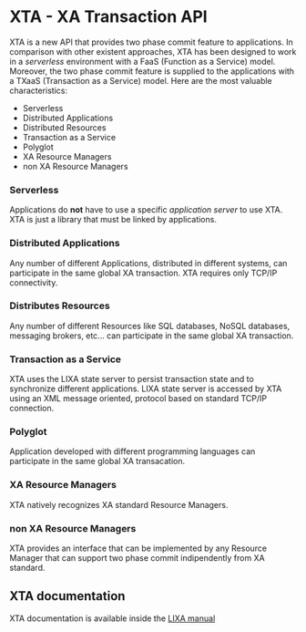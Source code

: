 # XTA - XA Transaction API

XTA is a new API that provides two phase commit feature to applications.
In comparison with other existent approaches, XTA has been designed to work in
a *serverless* environment with a FaaS (Function as a Service) model.
Moreover, the two phase commit feature is supplied to the applications with
a TXaaS (Transaction as a Service) model.
Here are the most valuable characteristics:

* Serverless
* Distributed Applications
* Distributed Resources
* Transaction as a Service
* Polyglot
* XA Resource Managers
* non XA Resource Managers

### Serverless

Applications do **not** have to use a specific *application server* to use XTA.
XTA is just a library that must be linked by applications.

### Distributed Applications

Any number of different Applications, distributed in different systems, can
participate in the same global XA transaction. XTA requires only TCP/IP
connectivity.

### Distributes Resources

Any number of different Resources like SQL databases, NoSQL databases,
messaging brokers, etc... can participate in the same global XA transaction.

### Transaction as a Service

XTA uses the LIXA state server to persist transaction state and to synchronize
different applications. LIXA state server is accessed by XTA using an XML
message oriented, protocol based on standard TCP/IP connection.

### Polyglot

Application developed with different programming languages can participate in
the same global XA transacation.

### XA Resource Managers

XTA natively recognizes XA standard Resource Managers.

### non XA Resource Managers

XTA provides an interface that can be implemented by any Resource Manager that
can support two phase commit indipendently from XA standard. 

## XTA documentation

XTA documentation is available inside the
[LIXA manual](/manuals/html/index.html)
